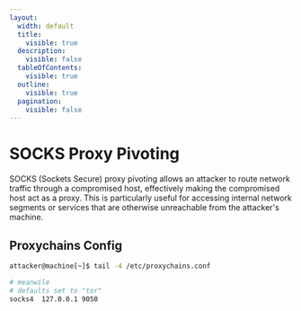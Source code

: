 ```yaml
---
layout:
  width: default
  title:
    visible: true
  description:
    visible: false
  tableOfContents:
    visible: true
  outline:
    visible: true
  pagination:
    visible: false
---
```


# SOCKS Proxy Pivoting

SOCKS (Sockets Secure) proxy pivoting allows an attacker to route network traffic through a compromised host, effectively making the compromised host act as a proxy. This is particularly useful for accessing internal network segments or services that are otherwise unreachable from the attacker's machine.

## Proxychains Config

```bash
attacker@machine[~]$ tail -4 /etc/proxychains.conf

# meanwile
# defaults set to "tor"
socks4 	127.0.0.1 9050
```
